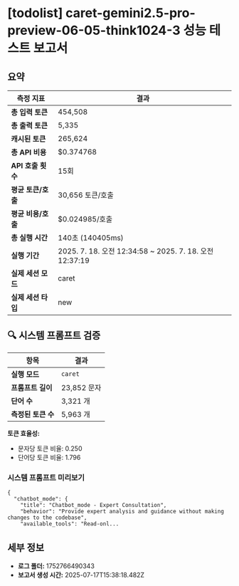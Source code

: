 # [todolist] caret-gemini2.5-pro-preview-06-05-think1024-3 성능 테스트 보고서

## 요약

| 측정 지표 | 결과 |
|---|---|
| **총 입력 토큰** | 454,508 |
| **총 출력 토큰** | 5,335 |
| **캐시된 토큰** | 265,624 |
| **총 API 비용** | $0.374768 |
| **API 호출 횟수** | 15회 |
| **평균 토큰/호출** | 30,656 토큰/호출 |
| **평균 비용/호출** | $0.024985/호출 |
| **총 실행 시간** | 140초 (140405ms) |
| **실행 기간** | 2025. 7. 18. 오전 12:34:58 ~ 2025. 7. 18. 오전 12:37:19 |
| **실제 세션 모드** | caret |
| **실제 세션 타입** | new |


## 🔍 시스템 프롬프트 검증

| 항목 | 결과 |
|---|---|
| **실행 모드** | `caret` |
| **프롬프트 길이** | 23,852 문자 |
| **단어 수** | 3,321 개 |
| **측정된 토큰 수** | 5,963 개 |

**토큰 효율성:**
- 문자당 토큰 비율: 0.250
- 단어당 토큰 비율: 1.796

### 시스템 프롬프트 미리보기
```
{
  "chatbot_mode": {
    "title": "Chatbot_mode - Expert Consultation",
    "behavior": "Provide expert analysis and guidance without making changes to the codebase",
    "available_tools": "Read-onl...
```




## 세부 정보

- **로그 폴더:** 1752766490343
- **보고서 생성 시간:** 2025-07-17T15:38:18.482Z
